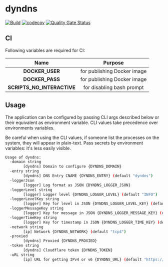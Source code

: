 # dyndns

[![Build](https://github.com/ViBiOh/dyndns/workflows/Build/badge.svg)](https://github.com/ViBiOh/dyndns/actions)
[![codecov](https://codecov.io/gh/ViBiOh/dyndns/branch/main/graph/badge.svg)](https://codecov.io/gh/ViBiOh/dyndns)
[![Quality Gate Status](https://sonarcloud.io/api/project_badges/measure?project=ViBiOh_dyndns&metric=alert_status)](https://sonarcloud.io/dashboard?id=ViBiOh_dyndns)

## CI

Following variables are required for CI:

|            Name            |           Purpose           |
| :------------------------: | :-------------------------: |
|      **DOCKER_USER**       | for publishing Docker image |
|      **DOCKER_PASS**       | for publishing Docker image |
| **SCRIPTS_NO_INTERACTIVE** |  for disabling bash prompt  |

## Usage

The application can be configured by passing CLI args described below or their equivalent as environment variable. CLI values take precedence over environments variables.

Be careful when using the CLI values, if someone list the processes on the system, they will appear in plain-text. Pass secrets by environment variables: it's less easily visible.

```bash
Usage of dyndns:
  -domain string
        [dyndns] Domain to configure {DYNDNS_DOMAIN}
  -entry string
        [dyndns] DNS Entry CNAME {DYNDNS_ENTRY} (default "dyndns")
  -loggerJson
        [logger] Log format as JSON {DYNDNS_LOGGER_JSON}
  -loggerLevel string
        [logger] Logger level {DYNDNS_LOGGER_LEVEL} (default "INFO")
  -loggerLevelKey string
        [logger] Key for level in JSON {DYNDNS_LOGGER_LEVEL_KEY} (default "level")
  -loggerMessageKey string
        [logger] Key for message in JSON {DYNDNS_LOGGER_MESSAGE_KEY} (default "message")
  -loggerTimeKey string
        [logger] Key for timestamp in JSON {DYNDNS_LOGGER_TIME_KEY} (default "time")
  -network string
        [ip] Network {DYNDNS_NETWORK} (default "tcp4")
  -proxied
        [dyndns] Proxied {DYNDNS_PROXIED}
  -token string
        [dyndns] Cloudflare token {DYNDNS_TOKEN}
  -uRL string
        [ip] URL for getting IPv4 or v6 {DYNDNS_URL} (default "https://api64.ipify.org")
```
